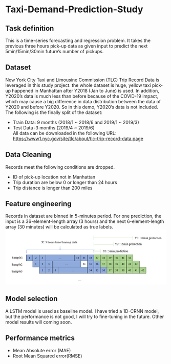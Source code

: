 # Taxi-Demand-Prediction-Study

## Task definition
This is a time-series forecasting and regression problem. It takes the previous three hours pick-up data as given input to predict the next 5min/15min/30min future’s number of pickups.

## Dataset
New York City Taxi and Limousine Commission (TLC) Trip Record Data is leveraged in this study project.
the whole dataset is huge, yellow taxi pick-up happened in Manhattan after Y2018 (Jan to June) is
used. In addition, Y2020’s data is much less than before because of the COVID-19 impact, which may cause a big
difference in data distribution between the data of Y2020 and before Y2020. So in this demo, Y2020’s data is not
included. The following is the finally split of the dataset:
* Train Data: 9 months (2018/1 ~ 2018/6 and 2019/1 ~ 2019/3)
* Test Data :3 months (2019/4 ~ 2019/6)<br/>
All data can be downloaded in the following URL:<br/>
https://www1.nyc.gov/site/tlc/about/tlc-trip-record-data.page

## Data Cleaning
Records meet the following conditions are dropped.
* ID of pick-up location not in Manhattan
* Trip duration are below 0 or longer than 24 hours
* Trip distance is longer than 200 miles

## Feature engineering
Records in dataset are binned in 5-minutes period. For one prediction, the input is a 36-element-length array (3 hours)
and the next 6-element-length array (30 minutes) will be calculated as true labels.
![image](https://github.com/ohmycola/Taxi-Demand-Prediction-Study/blob/main/images/feature.png)

## Model selection
A LSTM model is used as baseline model.
I have tried a 1D-CRNN model, but the performance is not good, I will try to fine-tuning in the future.
Other model results will coming soon.

## Performance metrics
* Mean Absolute error (MAE)
* Root Mean Squared error(RMSE)
